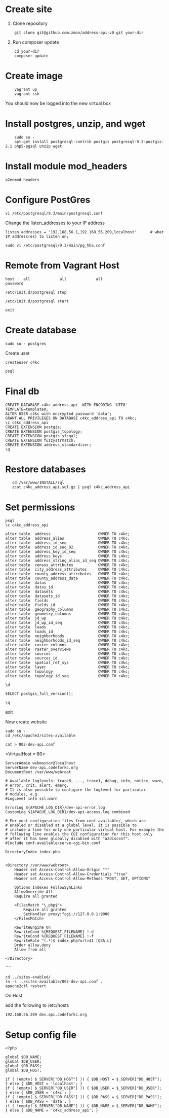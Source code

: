 

# Create site

1. Clone repository

````
    git clone git@github.com:zmon/address-api-v0.git your-dir
````

2. Run composer update

````
    cd your-dir
    composer update
````

# Create image


````
    vagrant up
    vagrant ssh
````

You should now be logged into the new virtual box

# Install postgres, unzip, and wget

````
    sudo su -
    apt-get install postgresql-contrib postgis postgresql-9.3-postgis-2.1 php5-pgsql unzip wget
````


# Install module mod_headers

````
a2enmod headers
````


#  Configure PostGres 
````
vi /etc/postgresql/9.3/main/postgresql.conf
````

Change the listen_addresses to your IP address

````
listen_addresses = '192.168.56.1,192.168.56.209,localhost'      # what IP address(es) to listen on;
````


````
sudo vi /etc/postgresql/9.3/main/pg_hba.conf 
````

# Remote from Vagrant Host
````
host    all             all             all                     password
````


````
/etc/init.d/postgresql stop

/etc/init.d/postgresql start

exit
````

# Create database

````
sudo su - postgres
````

Create user

````
createuser c4kc
````


````
psql
````


# Final db
````
CREATE DATABASE c4kc_address_api  WITH ENCODING 'UTF8' TEMPLATE=template0;
ALTER USER c4kc with encrypted password 'data';
GRANT ALL PRIVILEGES ON DATABASE c4kc_address_api TO c4kc;
\c c4kc_address_api
CREATE EXTENSION postgis;
CREATE EXTENSION postgis_topology;
CREATE EXTENSION postgis_sfcgal;
CREATE EXTENSION fuzzystrmatch;
CREATE EXTENSION address_standardizer;
\q
````




# Restore databases

````
   cd /var/www/INSTALL/sql
   zcat c4kc_address_api.sql.gz | psql c4kc_address_api
````



# Set permissions
````
psql
\c c4kc_address_api

alter table  address                     OWNER TO c4kc;
alter table  address_alias               OWNER TO c4kc;
alter table  address_id_seq              OWNER TO c4kc;
alter table  address_id_seq_02           OWNER TO c4kc;
alter table  address_key_id_seq          OWNER TO c4kc;
alter table  address_keys                OWNER TO c4kc;
alter table  address_string_alias_id_seq OWNER TO c4kc;
alter table  census_attributes           OWNER TO c4kc;
alter table  city_address_attributes     OWNER TO c4kc;
alter table  county_address_attributes   OWNER TO c4kc;
alter table  county_address_data         OWNER TO c4kc;
alter table  datas                       OWNER TO c4kc;
alter table  datas_id                    OWNER TO c4kc;
alter table  datasets                    OWNER TO c4kc;
alter table  datasets_id                 OWNER TO c4kc;
alter table  fields                      OWNER TO c4kc;
alter table  fields_id                   OWNER TO c4kc;
alter table  geography_columns           OWNER TO c4kc;
alter table  geometry_columns            OWNER TO c4kc;
alter table  jd_wp                       OWNER TO c4kc;
alter table  jd_wp_id_seq                OWNER TO c4kc;
alter table  loads                       OWNER TO c4kc;
alter table  loads_id                    OWNER TO c4kc;
alter table  neighborhoods               OWNER TO c4kc;
alter table  neighborhoods_id_seq        OWNER TO c4kc;
alter table  raster_columns              OWNER TO c4kc;
alter table  raster_overviews            OWNER TO c4kc;
alter table  sources                     OWNER TO c4kc;
alter table  sources_id                  OWNER TO c4kc;
alter table  spatial_ref_sys             OWNER TO c4kc;
alter table  layer                       OWNER TO c4kc;
alter table  topology                    OWNER TO c4kc;
alter table  topology_id_seq             OWNER TO c4kc;

\d

SELECT postgis_full_version();

\q
````

exit



Now create website


````
sudo su -
cd /etc/apache2/sites-available
````

````
cat > 002-dev-api.conf

````

<VirtualHost *:80>

    ServerAdmin webmaster@localhost
    ServerName dev-api.codeforkc.org
    DocumentRoot /var/www/webroot

    # Available loglevels: trace8, ..., trace1, debug, info, notice, warn,
    # error, crit, alert, emerg.
    # It is also possible to configure the loglevel for particular
    # modules, e.g.
    #LogLevel info ssl:warn

    ErrorLog ${APACHE_LOG_DIR}/dev-api-error.log
    CustomLog ${APACHE_LOG_DIR}/dev-api-access.log combined

    # For most configuration files from conf-available/, which are
    # enabled or disabled at a global level, it is possible to
    # include a line for only one particular virtual host. For example the
    # following line enables the CGI configuration for this host only
    # after it has been globally disabled with "a2disconf".
    #Include conf-available/serve-cgi-bin.conf

    DirectoryIndex index.php


    <Directory /var/www/webroot>
        Header set Access-Control-Allow-Origin "*"
        Header set Access-Control-Allow-Credentials "true"
        Header set Access-Control-Allow-Methods "POST, GET, OPTIONS"

        Options Indexes FollowSymLinks
        AllowOverride All
        Require all granted 

        <FilesMatch "\.php$">
            Require all granted
            SetHandler proxy:fcgi://127.0.0.1:9000
        </FilesMatch>
        
        RewriteEngine On
        RewriteCond %{REQUEST_FILENAME} !-d
        RewriteCond %{REQUEST_FILENAME} !-f
        RewriteRule ^(.*)$ index.php?url=$1 [QSA,L]
        Order allow,deny
        Allow from all

    </Directory>
</VirtualHost>
````

````
cd ../sites-enabled/
ln -s ../sites-available/002-dev-api.conf .
apache2ctl restart
````

On Host

add the following to /etc/hosts


````
192.168.56.209 dev.api.codeforkc.org
````



# Setup config file

````
<?php

global $DB_NAME;
global $DB_USER;
global $DB_PASS;
global $DB_HOST;

if ( !empty( $_SERVER["DB_HOST"] )) { $DB_HOST = $_SERVER["DB_HOST"]; } else { $DB_HOST = 'localhost'; }
if ( !empty( $_SERVER["DB_USER"] )) { $DB_USER = $_SERVER["DB_USER"]; } else { $DB_USER = 'c4kc'; }
if ( !empty( $_SERVER["DB_PASS"] )) { $DB_PASS = $_SERVER["DB_PASS"]; } else { $DB_PASS = 'data'; }
if ( !empty( $_SERVER["DB_NAME"] )) { $DB_NAME = $_SERVER["DB_NAME"]; } else { $DB_NAME = 'c4kc_address_api'; }
````
